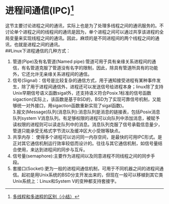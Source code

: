 # 进程间通信\(IPC\)[^1]

这节主要讨论进程之间的通讯，实际上也是为了处理多线程之间的通讯服务的。不讨论单个进程之间的线程间的通讯是因为，单个进程之间可以通过共享该进程的全局变量来实现线程之间的通讯。因此，麻烦的是不同进程间的两个线程之间的通讯，也就是进程之间的通讯。  
##Linux下进程通信的几种方式：  
1. 管道\(Pipe\)及有名管道\(Named pipe\):管道可用于具有亲缘关系进程间的通信，有名管道克服了管道没有名字的限制，因此，除具有管道所具有的功能外，它还允许无亲缘关系进程间的通信。  
2. 信号\(Signal\)：信号是比较复杂的通信方式，用于通知接受进程有某种事件发生，除了用于进程间通信外，进程还可以发送信号给进程本身；linux除了支持Unix早期信号语义函数sigal外，还支持语义符合Posix.1标准的信号函数sigaction\(实际上，该函数是基于BSD的，BSD为了实现可靠信号机制，又能够统一对外接口，用sigaction函数重新实现了sigal函数\)。  
3.报文\(Message\)队列\(消息队列\):消息队列是消息的链接表，包括Posix消息队列system V消息队列。有足够权限的进程可以向队列中添加消息，被赋予读权限的进程则可以读走队列中的消息。消息队列克服了信号承载信息量少，管道只能承受无格式字节流以及缓冲区大小受限等缺点。  
4. 共享内存： 使得多个进程可以访问同一内存空间，是最快的可用IPC形式。是正对其它通信机制运行效率较低而设计的。往往与其它通信机制，如信号量结合使用，来达到进程间的同步与互斥。  
5. 信号量\(semaphore\):主要作为进程间以及同意进程不同线程之间的同步手段。  
6. 套接口\(Socket\):更为一般的进程间通信机制，可用于不同机器之间的进程间通信。起初是用Unix系统的BSD分支开发出来的，但现在一般可以移植到其它类Unix系统上：Linux和System V的变种都支持套接字。  



[^1]: [多线程和多进程的区别（小结）](https://blog.csdn.net/hairetz/article/details/4281931)

